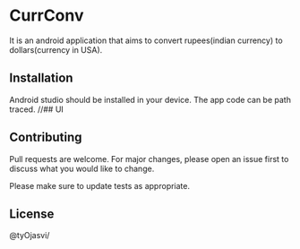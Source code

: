 # CurrConv
It is an android application that aims to convert rupees(indian currency) to dollars(currency in USA).
## Installation
Android studio should be installed in your device. The app code can be path traced.
//## UI 

## Contributing
Pull requests are welcome. For major changes, please open an issue first to discuss what you would like to change.

Please make sure to update tests as appropriate.
## License
@tyOjasvi/
